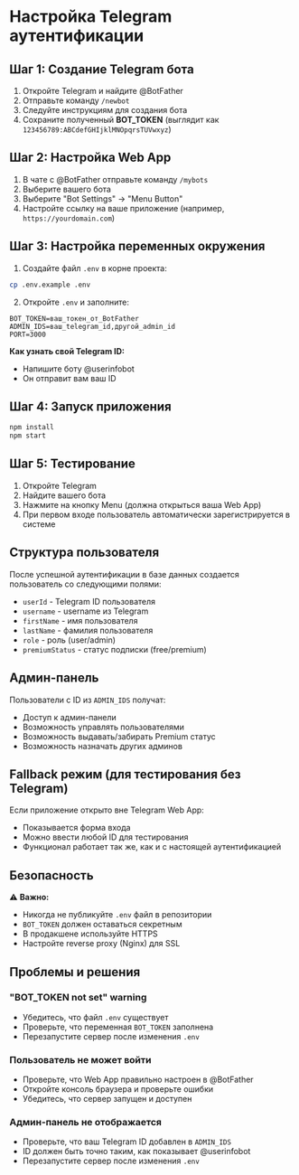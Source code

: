 # Настройка Telegram аутентификации

## Шаг 1: Создание Telegram бота

1. Откройте Telegram и найдите @BotFather
2. Отправьте команду `/newbot`
3. Следуйте инструкциям для создания бота
4. Сохраните полученный **BOT_TOKEN** (выглядит как `123456789:ABCdefGHIjklMNOpqrsTUVwxyz`)

## Шаг 2: Настройка Web App

1. В чате с @BotFather отправьте команду `/mybots`
2. Выберите вашего бота
3. Выберите "Bot Settings" → "Menu Button"
4. Настройте ссылку на ваше приложение (например, `https://yourdomain.com`)

## Шаг 3: Настройка переменных окружения

1. Создайте файл `.env` в корне проекта:
```bash
cp .env.example .env
```

2. Откройте `.env` и заполните:
```env
BOT_TOKEN=ваш_токен_от_BotFather
ADMIN_IDS=ваш_telegram_id,другой_admin_id
PORT=3000
```

**Как узнать свой Telegram ID:**
- Напишите боту @userinfobot
- Он отправит вам ваш ID

## Шаг 4: Запуск приложения

```bash
npm install
npm start
```

## Шаг 5: Тестирование

1. Откройте Telegram
2. Найдите вашего бота
3. Нажмите на кнопку Menu (должна открыться ваша Web App)
4. При первом входе пользователь автоматически зарегистрируется в системе

## Структура пользователя

После успешной аутентификации в базе данных создается пользователь со следующими полями:

- `userId` - Telegram ID пользователя
- `username` - username из Telegram
- `firstName` - имя пользователя
- `lastName` - фамилия пользователя
- `role` - роль (user/admin)
- `premiumStatus` - статус подписки (free/premium)

## Админ-панель

Пользователи с ID из `ADMIN_IDS` получат:
- Доступ к админ-панели
- Возможность управлять пользователями
- Возможность выдавать/забирать Premium статус
- Возможность назначать других админов

## Fallback режим (для тестирования без Telegram)

Если приложение открыто вне Telegram Web App:
- Показывается форма входа
- Можно ввести любой ID для тестирования
- Функционал работает так же, как и с настоящей аутентификацией

## Безопасность

⚠️ **Важно:**
- Никогда не публикуйте `.env` файл в репозитории
- `BOT_TOKEN` должен оставаться секретным
- В продакшене используйте HTTPS
- Настройте reverse proxy (Nginx) для SSL

## Проблемы и решения

### "BOT_TOKEN not set" warning
- Убедитесь, что файл `.env` существует
- Проверьте, что переменная `BOT_TOKEN` заполнена
- Перезапустите сервер после изменения `.env`

### Пользователь не может войти
- Проверьте, что Web App правильно настроен в @BotFather
- Откройте консоль браузера и проверьте ошибки
- Убедитесь, что сервер запущен и доступен

### Админ-панель не отображается
- Проверьте, что ваш Telegram ID добавлен в `ADMIN_IDS`
- ID должен быть точно таким, как показывает @userinfobot
- Перезапустите сервер после изменения `.env`

